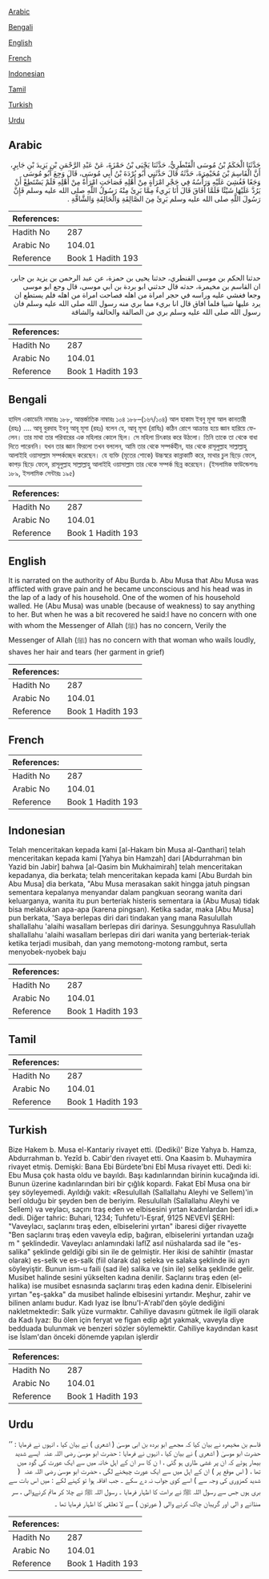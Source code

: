 [Arabic](#arabic)

[Bengali](#bengali)

[English](#english)

[French](#french)

[Indonesian](#indonesian)

[Tamil](#tamil)

[Turkish](#turkish)

[Urdu](#urdu)

## Arabic


<div dir="rtl" lang="ar" style={{fontSize:'larger',backgroundColor:'#f8f9fa',padding:20}}>
حَدَّثَنَا الْحَكَمُ بْنُ مُوسَى الْقَنْطَرِيُّ، حَدَّثَنَا يَحْيَى بْنُ حَمْزَةَ، عَنْ عَبْدِ الرَّحْمَنِ بْنِ يَزِيدَ بْنِ جَابِرٍ، أَنَّ الْقَاسِمَ بْنَ مُخَيْمِرَةَ، حَدَّثَهُ قَالَ حَدَّثَنِي أَبُو بُرْدَةَ بْنُ أَبِي مُوسَى، قَالَ وَجِعَ أَبُو مُوسَى وَجَعًا فَغُشِيَ عَلَيْهِ وَرَأْسُهُ فِي حَجْرِ امْرَأَةٍ مِنْ أَهْلِهِ فَصَاحَتِ امْرَأَةٌ مِنْ أَهْلِهِ فَلَمْ يَسْتَطِعْ أَنْ يَرُدَّ عَلَيْهَا شَيْئًا فَلَمَّا أَفَاقَ قَالَ أَنَا بَرِيءٌ مِمَّا بَرِئَ مِنْهُ رَسُولُ اللَّهِ صلى الله عليه وسلم فَإِنَّ رَسُولَ اللَّهِ صلى الله عليه وسلم بَرِئَ مِنَ الصَّالِقَةِ وَالْحَالِقَةِ وَالشَّاقَّةِ ‏.‏
</div>
<div style={{backgroundColor:'#f8f9fa',padding:20, marginBottom: 10}}><table> <thead> <tr> <th>References:</th> <th></th> </tr> </thead> <tbody><tr><td>Hadith No</td><td>287</td></tr><tr><td>Arabic No</td><td>104.01</td></tr><tr><td>Reference</td><td>Book 1 Hadith 193</td></tr></tbody></table></div>


<div dir="rtl" lang="ar" style={{fontSize:'larger',backgroundColor:'#f8f9fa',padding:20}}>
حدثنا الحكم بن موسى القنطري، حدثنا يحيى بن حمزة، عن عبد الرحمن بن يزيد بن جابر، ان القاسم بن مخيمرة، حدثه قال حدثني ابو بردة بن ابي موسى، قال وجع ابو موسى وجعا فغشي عليه وراسه في حجر امراة من اهله فصاحت امراة من اهله فلم يستطع ان يرد عليها شييا فلما افاق قال انا بريء مما بري منه رسول الله صلى الله عليه وسلم فان رسول الله صلى الله عليه وسلم بري من الصالقة والحالقة والشاقة
</div>
<div style={{backgroundColor:'#f8f9fa',padding:20, marginBottom: 10}}><table> <thead> <tr> <th>References:</th> <th></th> </tr> </thead> <tbody><tr><td>Hadith No</td><td>287</td></tr><tr><td>Arabic No</td><td>104.01</td></tr><tr><td>Reference</td><td>Book 1 Hadith 193</td></tr></tbody></table></div>

## Bengali


<div dir="ltr" lang="bn" style={{fontSize:'larger',backgroundColor:'#f8f9fa',padding:20}}>
হাদিস একাডেমি নাম্বারঃ ১৮৮, আন্তর্জাতিক নাম্বারঃ ১০৪ ১৮৮–(১৬৭/১০৪) আল হাকাম ইবনু মূসা আল কানতারী (রহঃ) .... আবূ বুরদাহ ইবনু আবূ মূসা (রহঃ) বলেন যে, আবূ মূসা (রাযিঃ) কঠিন রোগে আক্রান্ত হয়ে জ্ঞান হারিয়ে ফেলেন। তার মাথা তার পরিবারের এক মহিলার কোলে ছিল। সে মহিলা চিৎকার করে উঠলো। তিনি তাকে তা থেকে বাধা দিতে পারেননি। যখন তার জ্ঞান ফিরলো তখন বললেন, আমি তার থেকে সম্পর্কহীন, যার থেকে রাসূলুল্লাহ সাল্লাল্লাহু আলাইহি ওয়াসাল্লাম সম্পর্কচ্ছেদ করেছেন। যে ব্যক্তি (মৃতের শোকে) উচ্চস্বরে কান্নাকাটি করে, মাথার চুল ছিড়ে ফেলে, কাপড় ছিড়ে ফেলে, রাসূলুল্লাহ সাল্লাল্লাহু আলাইহি ওয়াসাল্লাম তার থেকে সম্পর্ক ছিন্ন করেছেন। (ইসলামিক ফাউন্ডেশনঃ ১৮৯, ইসলামিক সেন্টারঃ ১৯৫)
</div>
<div style={{backgroundColor:'#f8f9fa',padding:20, marginBottom: 10}}><table> <thead> <tr> <th>References:</th> <th></th> </tr> </thead> <tbody><tr><td>Hadith No</td><td>287</td></tr><tr><td>Arabic No</td><td>104.01</td></tr><tr><td>Reference</td><td>Book 1 Hadith 193</td></tr></tbody></table></div>

## English


<div dir="ltr" lang="en" style={{fontSize:'larger',backgroundColor:'#f8f9fa',padding:20}}>
It is narrated on the authority of Abu Burda b. Abu Musa that Abu Musa was afflicted with grave pain and he became unconscious and his head was in the lap of a lady of his household. One of the women of his household walled. He (Abu Musa) was unable (because of weakness) to say anything to her. But when he was a bit recovered he said:I have no concern with one with whom the Messenger of Allah (ﷺ) has no concern, Verily the Messenger of Allah (ﷺ) has no concern with that woman who wails loudly, shaves her hair and tears (her garment in grief)
</div>
<div style={{backgroundColor:'#f8f9fa',padding:20, marginBottom: 10}}><table> <thead> <tr> <th>References:</th> <th></th> </tr> </thead> <tbody><tr><td>Hadith No</td><td>287</td></tr><tr><td>Arabic No</td><td>104.01</td></tr><tr><td>Reference</td><td>Book 1 Hadith 193</td></tr></tbody></table></div>

## French


<div dir="ltr" lang="fr" style={{fontSize:'larger',backgroundColor:'#f8f9fa',padding:20}}>

</div>
<div style={{backgroundColor:'#f8f9fa',padding:20, marginBottom: 10}}><table> <thead> <tr> <th>References:</th> <th></th> </tr> </thead> <tbody><tr><td>Hadith No</td><td>287</td></tr><tr><td>Arabic No</td><td>104.01</td></tr><tr><td>Reference</td><td>Book 1 Hadith 193</td></tr></tbody></table></div>

## Indonesian


<div dir="ltr" lang="id" style={{fontSize:'larger',backgroundColor:'#f8f9fa',padding:20}}>
Telah menceritakan kepada kami [al-Hakam bin Musa al-Qanthari] telah menceritakan kepada kami [Yahya bin Hamzah] dari [Abdurrahman bin Yazid bin Jabir] bahwa [al-Qasim bin Mukhaimirah] telah menceritakan kepadanya, dia berkata; telah menceritakan kepada kami [Abu Burdah bin Abu Musa] dia berkata, "Abu Musa merasakan sakit hingga jatuh pingsan sementara kepalanya menyandar dalam pangkuan seorang wanita dari keluarganya, wanita itu pun berteriak histeris sementara ia (Abu Musa) tidak bisa melakukan apa-apa (karena pingsan). Ketika sadar, maka [Abu Musa] pun berkata, 'Saya berlepas diri dari tindakan yang mana Rasulullah shallallahu 'alaihi wasallam berlepas diri darinya. Sesungguhnya Rasulullah shallallahu 'alaihi wasallam berlepas diri dari wanita yang berteriak-teriak ketika terjadi musibah, dan yang memotong-motong rambut, serta menyobek-nyobek baju
</div>
<div style={{backgroundColor:'#f8f9fa',padding:20, marginBottom: 10}}><table> <thead> <tr> <th>References:</th> <th></th> </tr> </thead> <tbody><tr><td>Hadith No</td><td>287</td></tr><tr><td>Arabic No</td><td>104.01</td></tr><tr><td>Reference</td><td>Book 1 Hadith 193</td></tr></tbody></table></div>

## Tamil


<div dir="ltr" lang="ta" style={{fontSize:'larger',backgroundColor:'#f8f9fa',padding:20}}>

</div>
<div style={{backgroundColor:'#f8f9fa',padding:20, marginBottom: 10}}><table> <thead> <tr> <th>References:</th> <th></th> </tr> </thead> <tbody><tr><td>Hadith No</td><td>287</td></tr><tr><td>Arabic No</td><td>104.01</td></tr><tr><td>Reference</td><td>Book 1 Hadith 193</td></tr></tbody></table></div>

## Turkish


<div dir="ltr" lang="tr" style={{fontSize:'larger',backgroundColor:'#f8f9fa',padding:20}}>
Bize Hakem b. Musa el-Kantariy rivayet etti. (Dediki)' Bize Yahya b. Hamza, Abdurrahman b. Yezîd b. Cabir'den rivayet etti. Ona Kaasim b. Muhaymira rivayet etmiş. Demişki: Bana Ebi Bürdete'bni Ebî Musa rivayet etti. Dedi ki: Ebu Musa çok hasta oldu ve bayıldı. Başı kadınlarından birinin kucağında idi. Bunun üzerine kadınlarından biri bir çığlık kopardı. Fakat Ebî Musa ona bir şey söyleyemedi. Ayıldığı vakit: «Resulullah (Sallallahu Aleyhi ve Sellem)'in berî olduğu bir şeyden ben de beriyim. Resulullah (Sallallahu Aleyhi ve Sellem) va veylacı, saçını traş eden ve elbisesini yırtan kadınlardan berî idi.» dedi. Diğer tahric: Buhari, 1234; Tuhfetu'l-Eşraf, 9125 NEVEVİ ŞERHİ: "Vaveylacı, saçlarını tıraş eden, elbiselerini yırtan" ibaresi diğer rivayette "Ben saçlarını tıraş eden vaveyla edip, bağıran, elbiselerini yırtandan uzağı m " şeklindedir. Vaveylacı anlamındaki laflZ asıl nüshalarda sad ile "es-salika" şeklinde geldiği gibi sin ile de gelmiştir. Her ikisi de sahihtir (mastar olarak) es-selk ve es-salk (fiil olarak da) seleka ve salaka şeklinde iki ayrı söyleyiştir. Bunun ism-u faili (sad ile) salika ve (sin ile) selika şeklinde gelir. Musibet halinde sesini yükselten kadına denilir. Saçlarını tıraş eden (el-halika) ise musibet esnasında saçlarını tıraş eden kadına denir. Elbiselerini yırtan "eş-şakka" da musibet halinde elbisesini yırtandır. Meşhur, zahir ve bilinen anlamı budur. Kadı Iyaz ise İbnu'I-A'rabl'den şöyle dediğini nakletmektedir: Salk yüze vurmaktır. Cahiliye davasını gütmek ile ilgili olarak da Kadı Iyaz: Bu ölen için feryat ve figan edip ağıt yakmak, vaveyla diye bedduada bulunmak ve benzeri sözler söylemektir. Cahiliye kaydından kasıt ise İslam'dan önceki dönemde yapılan işlerdir
</div>
<div style={{backgroundColor:'#f8f9fa',padding:20, marginBottom: 10}}><table> <thead> <tr> <th>References:</th> <th></th> </tr> </thead> <tbody><tr><td>Hadith No</td><td>287</td></tr><tr><td>Arabic No</td><td>104.01</td></tr><tr><td>Reference</td><td>Book 1 Hadith 193</td></tr></tbody></table></div>

## Urdu


<div dir="rtl" lang="ur" style={{fontSize:'larger',backgroundColor:'#f8f9fa',padding:20}}>
قاسم بن مخیمرہ نے بیان کیا کہ مجھے ابو بردہ بن ابی موسیٰ ( اشعری ) نے بیان کیا ، انہوں نے فرمایا : ’’ حضرت ابو موسیٰ ( اشعری ) نے بیان کیا ، انہوں نے فرمایا : حضرت ابو موسیٰ ‌رضی ‌اللہ ‌عنہ ‌ ایسے شدید بیمار ہوئے کہ ان پر غشی طاری ہو گئی ، ا ن کا سر ان کے اہل خانہ میں سے ایک عورت کی گود میں تھا ، ( اس موقع پر ) ان کے اہل میں سے ایک عورت چیخنے لگی ، حضرت ابو موسیٰ ‌رضی ‌اللہ ‌عنہ ‌ ( شدید کمزوری کی وجہ سے ) اسے کوی جواب نہ دے سکے ۔ جب افاقہ ہوا تو کہنے لکے : میں اس بات سے بری ہوں جس سے رسول اللہ ﷺ نے براءت کا اظہار فرمایا ۔ رسول اللہ ﷺ نے چلا کر ماتم کرنےوالی ، سر منڈانے و الی اور گریبان چاک کرنے والی ( عورتون ) سے لا تعلقی کا اظہار فرمایا تھا ۔
</div>
<div style={{backgroundColor:'#f8f9fa',padding:20, marginBottom: 10}}><table> <thead> <tr> <th>References:</th> <th></th> </tr> </thead> <tbody><tr><td>Hadith No</td><td>287</td></tr><tr><td>Arabic No</td><td>104.01</td></tr><tr><td>Reference</td><td>Book 1 Hadith 193</td></tr></tbody></table></div>